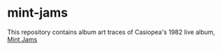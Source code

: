 # mint-jams

This repository contains album art traces of Casiopea's 1982 live album, [Mint Jams](https://en.wikipedia.org/wiki/Mint_Jams)
